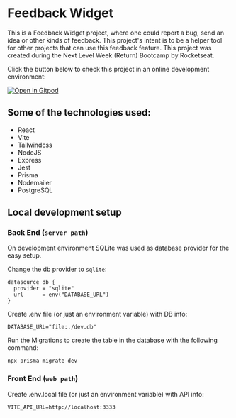 # Feedback Widget

This is a Feedback Widget project, where one could report a bug, send an idea or other kinds of feedback. This project's intent is to be a helper tool for other projects that can use this feedback feature.
This project was created during the Next Level Week (Return) Bootcamp by Rocketseat.

Click the button below to check this project in an online development environment:

[![Open in Gitpod](https://gitpod.io/button/open-in-gitpod.svg)](https://gitpod.io/#https://github.com/MatheusSoutto/nlw-return)

## Some of the technologies used:

- React
- Vite
- Tailwindcss
- NodeJS
- Express
- Jest
- Prisma
- Nodemailer
- PostgreSQL

## Local development setup

### Back End (`server path`)

On development environment SQLite was used as database provider for the easy setup.

Change the db provider to `sqlite`:
```
datasource db {
  provider = "sqlite"
  url      = env("DATABASE_URL")
}
```

Create .env file (or just an environment variable) with DB info:
```
DATABASE_URL="file:./dev.db"
```

Run the Migrations to create the table in the database with the following command:
```
npx prisma migrate dev
```

### Front End (`web path`)

Create .env.local file (or just an environment variable) with API info:
```
VITE_API_URL=http://localhost:3333
```
